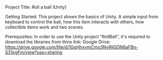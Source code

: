 Project Title:
Roll a ball (Unity)

Getting Started:
This project shows the basics of Unity. A simple input from keyboard to control the ball, how this item interacts with others, how collectible items work and two scenes.

Prerequisites:
In order to use the Unity project "RollBall", it's required to download the libraries from thins link:
Google Drive: https://drive.google.com/file/d/1GqHhxymCmo3NyRljGDN8aFBn-S31ogFm/view?usp=sharing
